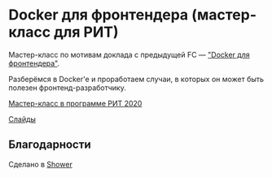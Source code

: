 # Docker для фронтендера (мастер-класс для РИТ)

Мастер-класс по мотивам доклада с предыдущей FC — ["Docker для фронтендера"](https://github.com/avdeev/docker-for-front-end-developers).

Разберёмся в Docker'e и проработаем случаи, в которых он может быть полезен фронтенд-разработчику.

[Мастер-класс в программе РИТ 2020](https://ritfest.ru/2020/abstracts/6803)

[Слайды](https://alexey-avdeev.com/docker-for-front-end-developers-mk/)

## Благодарности

Сделано в [Shower](https://github.com/shower/shower)
